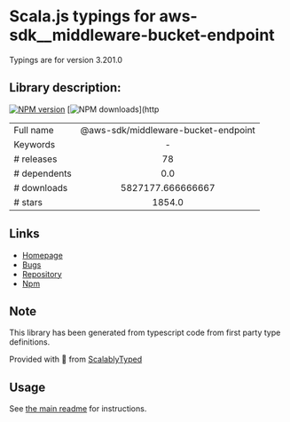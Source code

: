 
# Scala.js typings for aws-sdk__middleware-bucket-endpoint

Typings are for version 3.201.0

## Library description:
[![NPM version](https://img.shields.io/npm/v/@aws-sdk/middleware-bucket-endpoint/latest.svg)](https://www.npmjs.com/package/@aws-sdk/middleware-bucket-endpoint) [![NPM downloads](https://img.shields.io/npm/dm/@aws-sdk/middleware-bucket-endpoint.svg)](http

|                    |                 |
| ------------------ | :-------------: |
| Full name          | @aws-sdk/middleware-bucket-endpoint |
| Keywords           | - |
| # releases         | 78 |
| # dependents       | 0.0 |
| # downloads        | 5827177.666666667 |
| # stars            | 1854.0 |

## Links
- [Homepage](https://github.com/aws/aws-sdk-js-v3/tree/main/packages/middleware-bucket-endpoint)
- [Bugs](https://github.com/aws/aws-sdk-js-v3/issues)
- [Repository](https://github.com/aws/aws-sdk-js-v3)
- [Npm](https://www.npmjs.com/package/%40aws-sdk%2Fmiddleware-bucket-endpoint)
    


## Note
This library has been generated from typescript code from first party type definitions.

Provided with :purple_heart: from [ScalablyTyped](https://github.com/oyvindberg/ScalablyTyped)

## Usage
See [the main readme](../../readme.md) for instructions.


